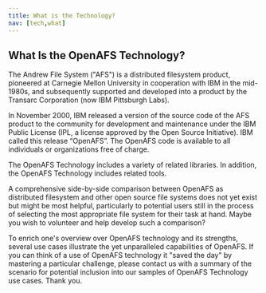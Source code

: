 ```yaml
---
title: What is the Technology?
nav: [tech,what]
---
```


## What Is the OpenAFS Technology? ##

The Andrew File System ("AFS") is a distributed filesystem product, pioneered at Carnegie Mellon University in cooperation with IBM in the mid-1980s, and subsequently supported and developed into a product by the Transarc Corporation (now IBM Pittsburgh Labs).

In November 2000, IBM released a version of the source code of the AFS product to the community for development and maintenance under the IBM Public License (IPL, a license approved by the Open Source Initiative). IBM called this release “OpenAFS”. The OpenAFS code is available to all individuals or organizations free of charge.

The OpenAFS Technology includes a variety of related libraries.  In addition, the OpenAFS Technology includes related tools.

A comprehensive side-by-side comparison between OpenAFS as distributed filesystem and other open source file systems does not yet exist but might be most helpful, particularly to potential users still in the process of selecting the most appropriate file system for their task at hand.  Maybe you wish to volunteer and help develop such a comparison?  

To enrich one's overview over OpenAFS technology and its strengths, several use cases illustrate the yet unparalleled capabilities of OpenAFS.  If you can think of a use of OpenAFS technology it "saved the day" by mastering a particular challenge, please contact us with a summary of the scenario for potential inclusion into our samples of OpenAFS Technology use cases.  Thank you.

